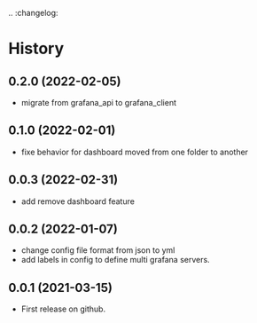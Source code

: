 .. :changelog:

# History

## 0.2.0 (2022-02-05)
* migrate from grafana_api to grafana_client
  
## 0.1.0 (2022-02-01)
* fixe behavior for dashboard moved from one folder to another

## 0.0.3 (2022-02-31)
* add remove dashboard feature

## 0.0.2 (2022-01-07)
* change config file format from json to yml
* add labels in config to define multi grafana servers.

## 0.0.1 (2021-03-15)

* First release on github.

